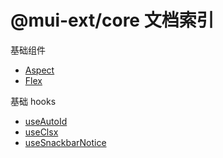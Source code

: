 # @mui-ext/core 文档索引

基础组件

- [Aspect](Aspect.md)
- [Flex](Flex.md)

基础 hooks

- [useAutoId](hooks.md#useAutoId)
- [useClsx](hooks.md#useClsx)
- [useSnackbarNotice](hooks.md#useSnackbarNotice)
